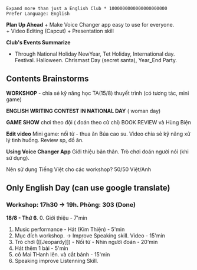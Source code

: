 	Expand more than just a English Club * 1000000000000000000000
	Prefer Language: English

**Plan Up Ahead**
	+ Make Voice Changer app easy to use for everyone.  
	+ Video Editing (Capcut)
	+ Presentation skill


**Club's Events Summarize**
+ Through National Holiday
	NewYear, Tet Holiday,
	International day.
	Festival.
	Halloween.
	Chrismast Day (secret santa),
	Year_End Party.

## Contents Brainstorms 
**WORKSHOP** - chia sẻ kỹ năng học TA(15/8)
	thuyết trình (có tương tác, mini game)

**ENGLISH WRITING CONTEST IN NATIONAL DAY**  ( woman day) 

**GAME SHOW** chơi theo đội ( đoán theo cử chỉ)
BOOK REVIEW và Hùng Biện

**Edit video** 
	Mini game: nối từ - thua ăn Búa cao su.
	Video chia sẻ kỹ năng xử lý tình huống.
	Review sp, đồ ăn.

**Using Voice Changer App** 
	Giới thiệu bản thân. 
	Trò chơi đoán người nói (khi sử dụng).

Nên sử dụng Tiếng Việt cho các workshop? 50/50 Việt/Anh


## Only English Day (can use google translate)

### Workshop: 17h30 -> 19h. Phòng: 303 (Done)
**18/8 - Thứ 6**.
0. Giới thiệu - 7'min
1. Music performance - Hát (Kim Thiện) - 5'min
2. Mục đích workshop. -> Improve Speaking skill. Video - 15'min
3.  Trò chơi ([[Jeopardy]]) - Nối từ - Nhìn người đoán - 20'min 
4. Hát thêm 1 bài - 5'min
5. cô Mai THanh lên. và cắt bánh - 15'min
6. Speaking improve Listenning Skill.
























